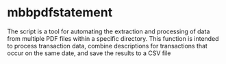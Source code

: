 # mbbpdfstatement
The script is a tool for automating the extraction and processing of data from multiple PDF files within a specific directory.
This function is intended to process transaction data, combine descriptions for transactions that occur on the same date, and save the results to a CSV file
